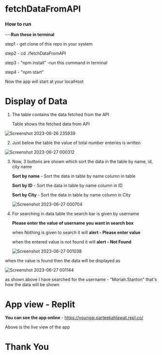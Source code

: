 # fetchDataFromAPI

### How to run
---**Run these in terminal**

step1 - get clone of this repo in your system

step2 - cd ./fetchDataFromAPI

step3 - "npm install" -run this command in terminal

step4 - "npm start"

Now the app will start at your localHost

# Display of Data

1) The table contains the data fetched from the API

   Table shows the fetched data from API

![Screenshot 2023-06-26 235939](https://github.com/parteekahlawat/youngAi/assets/72187356/c667036e-f842-4787-a294-63498c57bb01)

2) Just below the table the value of total number enteries is written

![Screenshot 2023-06-27 000312](https://github.com/parteekahlawat/youngAi/assets/72187356/400b5e08-cb14-490b-b06c-5153352a7531)


3) Now, 3 buttons are shown which sort the data in the table by name, id, city name

   **Sort by name** - Sort the data in table by name column in table
   
   **Sort by ID** - Sort the data in table by name column in ID
   
   **Sort by City** - Sort the data in table by name column in City

   ![Screenshot 2023-06-27 000704](https://github.com/parteekahlawat/youngAi/assets/72187356/884a513c-6e42-4ae0-bedf-1a77ef703a4f)


4) For searching in data table the search bar is given by username

   **Please enter the value of username you want in search box**
   
   when Nothing is given to search it will **alert - Please enter value**
   
   when the entered value is not found it will **alert - Not Found**
   
   ![Screenshot 2023-06-27 001038](https://github.com/parteekahlawat/youngAi/assets/72187356/11da7848-3e74-4478-8f0d-dd7340e4ba1f)

  when the value is found then the data will be displayed as
  
  ![Screenshot 2023-06-27 001144](https://github.com/parteekahlawat/youngAi/assets/72187356/3b06363b-ffa3-4bed-ba2b-5cb5f6bd1011)

  as shown above I have searched for the username - "Moriah.Stanton" that's how the data will be shown


# App view - Replit

**You can see the app online** - https://youngai.parteekahlawat.repl.co/

Above is the live view of the app



# Thank You
